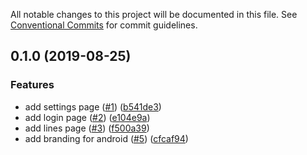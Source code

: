 All notable changes to this project will be documented in this file.
See [Conventional Commits](https://conventionalcommits.org) for commit guidelines.

<a name="0.1.0"></a>
## 0.1.0 (2019-08-25)


### Features

* add settings page ([#1](https://github.com/tnc1997/flutter-tfl-api-explorer/issues/1)) ([b541de3](https://github.com/tnc1997/flutter-tfl-api-explorer/commit/b541de3))
* add login page ([#2](https://github.com/tnc1997/flutter-tfl-api-explorer/issues/2)) ([e104e9a](https://github.com/tnc1997/flutter-tfl-api-explorer/commit/e104e9a))
* add lines page ([#3](https://github.com/tnc1997/flutter-tfl-api-explorer/issues/3)) ([f500a39](https://github.com/tnc1997/flutter-tfl-api-explorer/commit/f500a39))
* add branding for android ([#5](https://github.com/tnc1997/flutter-tfl-api-explorer/issues/5)) ([cfcaf94](https://github.com/tnc1997/flutter-tfl-api-explorer/commit/cfcaf94))
